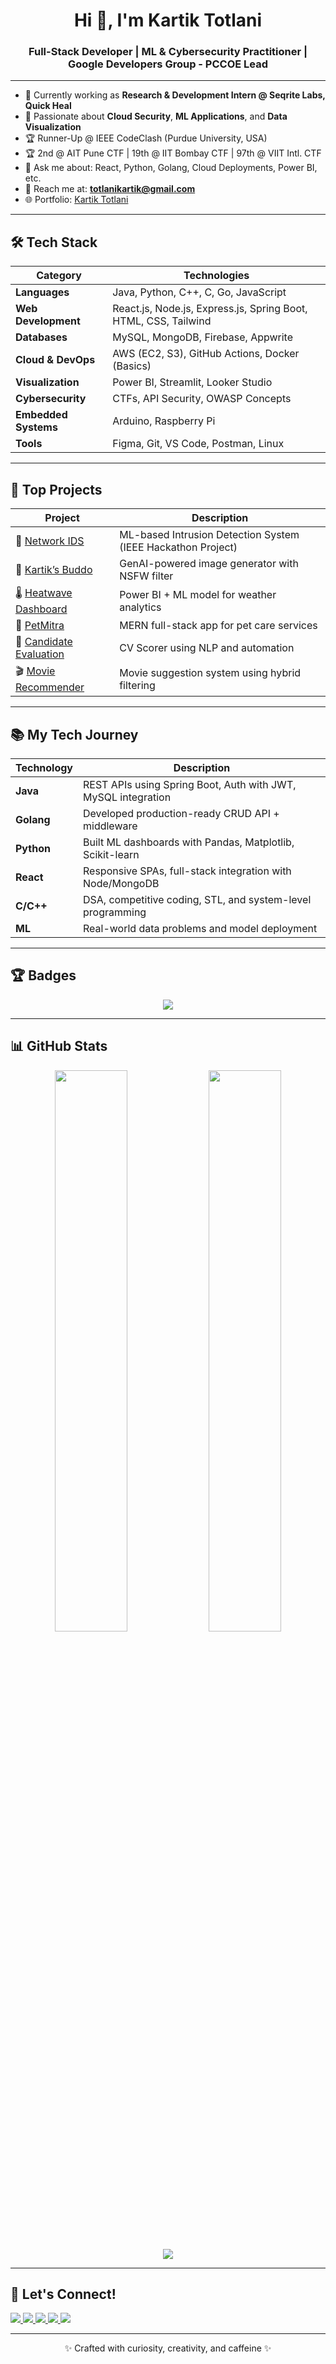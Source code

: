<h1 align="center">Hi 👋, I'm Kartik Totlani</h1>
<h3 align="center">Full-Stack Developer | ML & Cybersecurity Practitioner | Google Developers Group - PCCOE Lead</h3>

---

- 🔭 Currently working as **Research & Development Intern @ Seqrite Labs, Quick Heal**
- 🌱 Passionate about **Cloud Security**, **ML Applications**, and **Data Visualization**
- 🏆 Runner-Up @ IEEE CodeClash (Purdue University, USA)
- 🏆 2nd @ AIT Pune CTF | 19th @ IIT Bombay CTF | 97th @ VIIT Intl. CTF
- 💬 Ask me about: React, Python, Golang, Cloud Deployments, Power BI, etc.
- 📧 Reach me at: **totlanikartik@gmail.com**
- 🌐 Portfolio: [Kartik Totlani](https://portfolio-totlanikartik.vercel.app/)

---

<h2>🛠️ Tech Stack</h2>

| Category               | Technologies                                                                 |
|------------------------|------------------------------------------------------------------------------|
| **Languages**          | Java, Python, C++, C, Go, JavaScript                                          |
| **Web Development**    | React.js, Node.js, Express.js, Spring Boot, HTML, CSS, Tailwind               |
| **Databases**          | MySQL, MongoDB, Firebase, Appwrite                                            |
| **Cloud & DevOps**     | AWS (EC2, S3), GitHub Actions, Docker (Basics)                                |
| **Visualization**      | Power BI, Streamlit, Looker Studio                                            |
| **Cybersecurity**      | CTFs, API Security, OWASP Concepts                                            |
| **Embedded Systems**   | Arduino, Raspberry Pi                                                         |
| **Tools**              | Figma, Git, VS Code, Postman, Linux                                           |

---

<h2>🚀 Top Projects</h2>

| Project                     | Description                                                                 |
|-----------------------------|-----------------------------------------------------------------------------|
| 🔐 [Network IDS](https://github.com/KartikTotlani/codeclash_hackathon) | ML-based Intrusion Detection System (IEEE Hackathon Project)             |
| 🎨 [Kartik’s Buddo](https://github.com/KartikTotlani/Kartik-s_Buddo_Image_GenAI) | GenAI-powered image generator with NSFW filter              |
| 🌡️ [Heatwave Dashboard](https://github.com/KartikTotlani/heli-o-sphere_webapp) | Power BI + ML model for weather analytics                     |
| 🐾 [PetMitra](https://github.com/KartikTotlani/petmitra2) | MERN full-stack app for pet care services                              |
| 📄 [Candidate Evaluation](https://github.com/KartikTotlani/Candidate-Evaluation) | CV Scorer using NLP and automation                            |
| 🎬 [Movie Recommender](https://github.com/KartikTotlani/Movie_Recommender_System) | Movie suggestion system using hybrid filtering                |

---

<h2>📚 My Tech Journey</h2>

| Technology | Description |
|------------|-------------|
| **Java**   | REST APIs using Spring Boot, Auth with JWT, MySQL integration |
| **Golang** | Developed production-ready CRUD API + middleware              |
| **Python** | Built ML dashboards with Pandas, Matplotlib, Scikit-learn    |
| **React**  | Responsive SPAs, full-stack integration with Node/MongoDB    |
| **C/C++**  | DSA, competitive coding, STL, and system-level programming   |
| **ML**     | Real-world data problems and model deployment                |

---

<h2>🏆 Badges</h2>

<p align="center">
  <img src="https://github-profile-trophy.vercel.app/?username=KartikTotlani&theme=onedark&no-frame=true&title=MultiLanguage,Commits,Stars,Repositories,Followers" />
</p>

---

<h2>📊 GitHub Stats</h2>

<p align="center">
  <img src="https://github-readme-stats.vercel.app/api?username=KartikTotlani&show_icons=true&theme=tokyonight&hide_border=true" width="48%" />
  <img src="https://github-readme-stats.vercel.app/api/top-langs/?username=KartikTotlani&layout=compact&theme=tokyonight&hide_border=true" width="48%" />
</p>

<p align="center">
  <img src="https://streak-stats.demolab.com?user=KartikTotlani&theme=tokyonight&hide_border=true" />
</p>

---

<h2>📢 Let's Connect!</h2>

<p align="left">
  <a href="https://www.linkedin.com/in/kartik-totlani" target="_blank">
    <img src="https://img.shields.io/badge/LinkedIn-blue?style=flat-square&logo=linkedin" />
  </a>
  <a href="mailto:totlanikartik@gmail.com">
    <img src="https://img.shields.io/badge/Gmail-red?style=flat-square&logo=gmail&logoColor=white" />
  </a>
  <a href="https://github.com/KartikTotlani">
    <img src="https://img.shields.io/badge/GitHub-333?style=flat-square&logo=github" />
  </a>
  <a href="https://www.instagram.com/_kartik_totlani_/" target="_blank">
    <img src="https://img.shields.io/badge/Instagram-E4405F?style=flat-square&logo=instagram&logoColor=white" />
  </a>
  <a href="https://x.com/Kartik_Totlani" target="_blank">
    <img src="https://img.shields.io/badge/X-000000?style=flat-square&logo=twitter&logoColor=white" />
  </a>
</p>

---

<p align="center">✨ Crafted with curiosity, creativity, and caffeine ✨</p>
